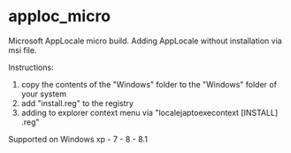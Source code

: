# apploc_micro
Microsoft AppLocale micro build. 
Adding AppLocale without installation via msi file. 

Instructions:
1) copy the contents of the "Windows" folder to the "Windows" folder of your system
2) add "install.reg" to the registry
3) adding to explorer context menu via "localejaptoexecontext [INSTALL] .reg"

Supported on Windows xp - 7 - 8 - 8.1

